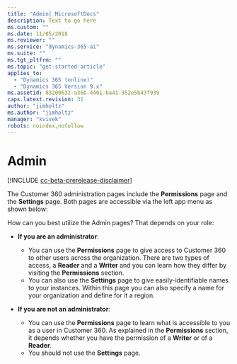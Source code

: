 ```yaml
---
title: "Admin| MicrosoftDocs"
description: Text to go here
ms.custom: ""
ms.date: 11/05/2018
ms.reviewer: ""
ms.service: "dynamics-365-ai"
ms.suite: ""
ms.tgt_pltfrm: ""
ms.topic: "get-started-article"
applies_to: 
  - "Dynamics 365 (online)"
  - "Dynamics 365 Version 9.x"
ms.assetid: 83200632-a36b-4401-ba41-952e5b43f939
caps.latest.revision: 31
author: "jimholtz"
ms.author: "jimholtz"
manager: "kvivek"
robots: noindex,nofollow
---
```

# Admin

[!INCLUDE [cc-beta-prerelease-disclaimer](../includes/cc-beta-prerelease-disclaimer.md)]

The Customer 360 administration pages include the **Permissions** page and the **Settings** page. Both pages are accessible via the left app menu as shown below:

How can you best utilize the Admin pages? That depends on your role:
- **If you are an administrator**:
    - You can use the **Permissions** page to give access to Customer 360 to other users across the organization. There are two types of access, a **Reader** and a **Writer** and you can learn how they differ by visiting the **Permissions** section. 
    - You can also use the **Settings** page to give easily-identifiable names to your instances. Within this page you can also specify a name for your organization and define for it a region. 

- **If you are not an administrator**:
    - You can use the **Permissions** page to learn what is accessible to you as a user in Customer 360. As explained in the **Permissions** section, it depends whether you have the permission of a **Writer** or of a **Reader**.
    - You should not use the **Settings** page.
